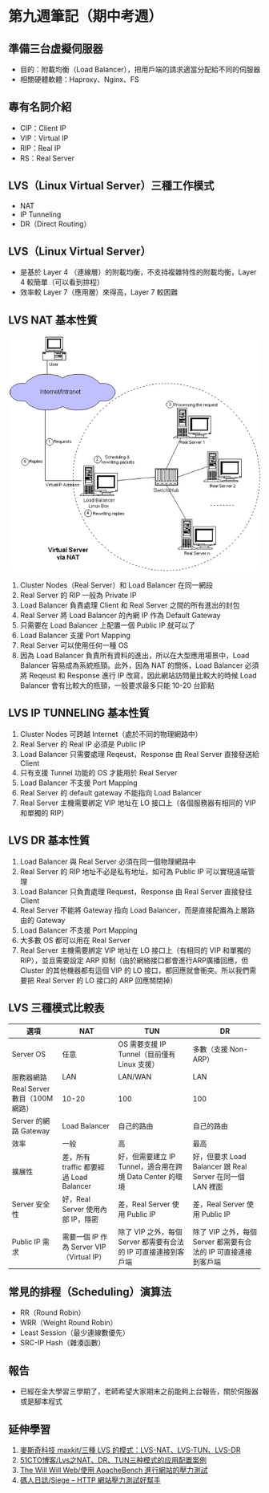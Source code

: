 # 第九週筆記（期中考週）
## 準備三台虛擬伺服器
* 目的：附載均衡（Load Balancer），把用戶端的請求適當分配給不同的伺服器
* 相關硬體軟體：Haproxy、Nginx、FS

## 專有名詞介紹
* CIP：Client IP
* VIP：Virtual IP
* RIP：Real IP
* RS：Real Server

## LVS（Linux Virtual Server）三種工作模式
* NAT
* IP Tunneling
* DR（Direct Routing）

## LVS（Linux Virtual Server）
* 是基於 Layer 4 （連線層）的附載均衡，不支持複雜特性的附載均衡，Layer 4 較簡單（可以看到排程）
* 效率較 Layer 7（應用層）來得高，Layer 7 較困難

## LVS NAT 基本性質
<img src="Week9\LVS-NAT.gif" width="550px" /> <br>
1. Cluster Nodes（Real Server）和 Load Balancer 在同一網段
2. Real Server 的 RIP 一般為 Private IP
3. Load Balancer 負責處理 Client 和 Real Server 之間的所有進出的封包
4. Real Server 將 Load Balancer 的內網 IP 作為 Default Gateway
5. 只需要在 Load Balancer 上配置一個 Public IP 就可以了
6. Load Balancer 支援 Port Mapping
7. Real Server 可以使用任何一種 OS
8. 因為 Load Balancer 負責所有資料的進出，所以在大型應用場景中，Load Balancer 容易成為系統瓶頸。此外，因為 NAT 的關係，Load Balancer 必須將 Reqeust 和 Response 進行 IP 改寫，因此網站訪問量比較大的時候 Load Balancer 會有比較大的瓶頸，一般要求最多只能 10-20 台節點

## LVS IP TUNNELING 基本性質
1. Cluster Nodes 可跨越 Internet（處於不同的物理網路中）
2. Real Server 的 Real IP 必須是 Public IP
3. Load Balancer 只需要處理 Reqeust，Response 由 Real Server 直接發送給 Client
4. 只有支援 Tunnel 功能的 OS 才能用於 Real Server
5. Load Balancer 不支援 Port Mapping
6. Real Server 的 default gateway 不能指向 Load Balancer
7. Real Server 主機需要綁定 VIP 地址在 LO 接口上（各個服務器有相同的 VIP 和單獨的 RIP）

## LVS DR 基本性質
1. Load Balancer 與 Real Server 必須在同一個物理網路中
2. Real Server 的 RIP 地址不必是私有地址，如可為 Public IP 可以實現遠端管理
3. Load Balancer 只負責處理 Request，Response 由 Real Server 直接發往 Client
4. Real Server 不能將 Gateway 指向 Load Balancer，而是直接配置為上層路由的 Gateway
5. Load Balancer 不支援 Port Mapping
6. 大多數 OS 都可以用在 Real Server
7. Real Server 主機需要綁定 VIP 地址在 LO 接口上（有相同的 VIP 和單獨的 RIP），並且需要設定 ARP 抑制（由於網絡接口都會進行ARP廣播回應，但 Cluster 的其他機器都有這個 VIP 的 LO 接口，都回應就會衝突。所以我們需要把 Real Server 的 LO 接口的 ARP 回應關閉掉）

## LVS 三種模式比較表
| 選項 | NAT | TUN | DR |
| --- | --- | --- | --- |
| Server OS | 任意 | OS 需要支援 IP Tunnel（目前僅有 Linux 支援）| 多數（支援 Non-ARP）|
| 服務器網路 | LAN | LAN/WAN | LAN |
| Real Server 數目（100M 網路） | 10-20 | 100 | 100 |
| Server 的網路 Gateway | Load Balancer | 自己的路由 | 自己的路由 |
| 效率 | 一般 | 高 | 最高 |
| 擴展性 | 差，所有 traffic 都要經過 Load Balancer | 好，但需要建立 IP Tunnel，適合用在跨境 Data Center 的環境 | 好，但要求 Load Balancer 跟 Real Server 在同一個 LAN 裡面 |
| Server 安全性 | 好，Real Server 使用內部 IP，隱密 | 差，Real Server 使用 Public IP | 差，Real Server 使用 Public IP |
| Public IP 需求 | 需要一個 IP 作為 Server VIP（Virtual IP）| 除了 VIP 之外，每個 Server 都需要有合法的 IP 可直接連接到客戶端 | 除了 VIP 之外，每個 Server 都需要有合法的 IP 可直接連接到客戶端 |

## 常見的排程（Scheduling）演算法
* RR（Round Robin）
* WRR（Weight Round Robin）
* Least Session（最少連線數優先）
* SRC-IP Hash（雜湊函數）

## 報告
* 已經在金大學習三學期了，老師希望大家期末之前能夠上台報告，關於伺服器或是腳本程式

## 延伸學習
1. [麥斯奇科技 maxkit/三種 LVS 的模式：LVS-NAT、LVS-TUN、LVS-DR](http://blog.maxkit.com.tw/2016/05/lvs-lvs-natlvs-tunlvs-dr.html)
2. [51CTO博客/Lvs之NAT、DR、TUN三种模式的应用配置案例](https://blog.51cto.com/lansgg/1229421)
3. [The Will Will Web/使用 ApacheBench 進行網站的壓力測試](https://blog.miniasp.com/post/2008/06/30/Using-ApacheBench-ab-to-to-Web-stress-test)
4. [碼人日誌/Siege – HTTP 網站壓力測試好幫手](https://coder.tw/?p=7198)
